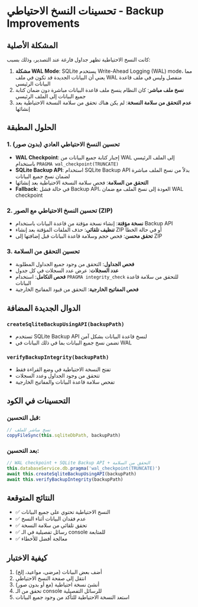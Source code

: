# تحسينات النسخ الاحتياطي - Backup Improvements

## المشكلة الأصلية
كانت النسخ الاحتياطية تظهر جداول فارغة عند التصدير، وذلك بسبب:

1. **مشكلة WAL Mode**: SQLite يستخدم Write-Ahead Logging (WAL) mode، مما يعني أن البيانات الجديدة قد تكون في ملف WAL منفصل وليس في ملف قاعدة البيانات الرئيسي
2. **نسخ ملف مباشر**: كان النظام ينسخ ملف قاعدة البيانات مباشرة دون ضمان كتابة جميع البيانات إلى الملف الرئيسي
3. **عدم التحقق من سلامة النسخة**: لم يكن هناك تحقق من سلامة النسخة الاحتياطية بعد إنشائها

## الحلول المطبقة

### 1. تحسين النسخ الاحتياطي العادي (بدون صور)
- **WAL Checkpoint**: إجبار كتابة جميع البيانات من WAL إلى الملف الرئيسي باستخدام `PRAGMA wal_checkpoint(TRUNCATE)`
- **SQLite Backup API**: استخدام SQLite Backup API بدلاً من نسخ الملف مباشرة لضمان نسخ جميع البيانات
- **التحقق من السلامة**: فحص سلامة النسخة الاحتياطية بعد إنشائها
- **Fallback**: في حالة فشل Backup API، العودة إلى نسخ الملف مع ضمان WAL checkpoint

### 2. تحسين النسخ الاحتياطي مع الصور (ZIP)
- **نسخة مؤقتة**: إنشاء نسخة مؤقتة من قاعدة البيانات باستخدام Backup API
- **تنظيف تلقائي**: حذف الملفات المؤقتة بعد إنشاء ZIP أو في حالة الخطأ
- **تحقق محسن**: فحص حجم وسلامة قاعدة البيانات قبل إضافتها إلى ZIP

### 3. تحسين التحقق من السلامة
- **فحص الجداول**: التحقق من وجود جميع الجداول المطلوبة
- **عدد السجلات**: عرض عدد السجلات في كل جدول
- **فحص التكامل**: استخدام `PRAGMA integrity_check` للتحقق من سلامة قاعدة البيانات
- **فحص المفاتيح الخارجية**: التحقق من قيود المفاتيح الخارجية

## الدوال الجديدة المضافة

### `createSqliteBackupUsingAPI(backupPath)`
- تستخدم SQLite Backup API لنسخ قاعدة البيانات بشكل آمن
- تضمن نسخ جميع البيانات بما في ذلك البيانات في WAL

### `verifyBackupIntegrity(backupPath)`
- تفتح النسخة الاحتياطية في وضع القراءة فقط
- تتحقق من وجود الجداول وعدد السجلات
- تفحص سلامة قاعدة البيانات والمفاتيح الخارجية

## التحسينات في الكود

### قبل التحسين:
```javascript
// نسخ مباشر للملف
copyFileSync(this.sqliteDbPath, backupPath)
```

### بعد التحسين:
```javascript
// WAL checkpoint + SQLite Backup API + التحقق من السلامة
this.databaseService.db.pragma('wal_checkpoint(TRUNCATE)')
await this.createSqliteBackupUsingAPI(backupPath)
await this.verifyBackupIntegrity(backupPath)
```

## النتائج المتوقعة
- ✅ النسخ الاحتياطية تحتوي على جميع البيانات
- ✅ عدم فقدان البيانات أثناء النسخ
- ✅ تحقق تلقائي من سلامة النسخة
- ✅ رسائل تفصيلية في الـ console للمتابعة
- ✅ معالجة أفضل للأخطاء

## كيفية الاختبار
1. أضف بعض البيانات (مرضى، مواعيد، إلخ)
2. انتقل إلى صفحة النسخ الاحتياطي
3. أنشئ نسخة احتياطية (مع أو بدون صور)
4. تحقق من الـ console للرسائل التفصيلية
5. استعد النسخة الاحتياطية للتأكد من وجود جميع البيانات

